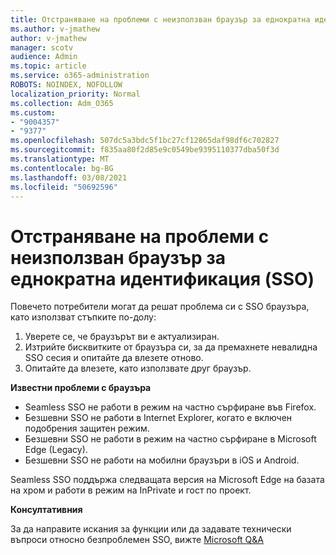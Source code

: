 ```yaml
---
title: Отстраняване на проблеми с неизползван браузър за еднократна идентификация (SSO)
ms.author: v-jmathew
author: v-jmathew
manager: scotv
audience: Admin
ms.topic: article
ms.service: o365-administration
ROBOTS: NOINDEX, NOFOLLOW
localization_priority: Normal
ms.collection: Adm_O365
ms.custom:
- "9004357"
- "9377"
ms.openlocfilehash: 507dc5a3bdc5f1bc27cf12865daf98df6c702827
ms.sourcegitcommit: f835aa80f2d85e9c0549be9395110377dba50f3d
ms.translationtype: MT
ms.contentlocale: bg-BG
ms.lasthandoff: 03/08/2021
ms.locfileid: "50692596"
---
```

# <a name="troubleshoot-seamless-single-sign-on-sso-browser-issues"></a>Отстраняване на проблеми с неизползван браузър за еднократна идентификация (SSO)

Повечето потребители могат да решат проблема си с SSO браузъра, като използват стъпките по-долу:

1. Уверете се, че браузърът ви е актуализиран.
2. Изтрийте бисквитките от браузъра си, за да премахнете невалидна SSO сесия и опитайте да влезете отново.
3. Опитайте да влезете, като използвате друг браузър.

**Известни проблеми с браузъра**

- Seamless SSO не работи в режим на частно сърфиране във Firefox.
- Безшевни SSO не работи в Internet Explorer, когато е включен подобрения защитен режим.
- Безшевни SSO не работи в режим на частно сърфиране в Microsoft Edge (Legacy).
- Безшевни SSO не работи на мобилни браузъри в iOS и Android.

Seamless SSO поддържа следващата версия на Microsoft Edge на базата на хром и работи в режим на InPrivate и гост по проект.

**Консултативния**

За да направите искания за функции или да задавате технически въпроси относно безпроблемен SSO, вижте [Microsoft Q&A](https://docs.microsoft.com/answers/topics/azure-ad-single-sign-on.html)
